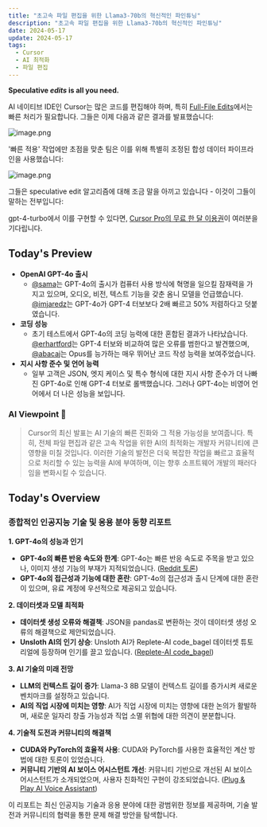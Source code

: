 ```yaml
---
title: "초고속 파일 편집을 위한 Llama3-70b의 혁신적인 파인튜닝"
description: "초고속 파일 편집을 위한 Llama3-70b의 혁신적인 파인튜닝"
date: 2024-05-17
update: 2024-05-17
tags:
  - Cursor
  - AI 최적화
  - 파일 편집
---
```


**Speculative *edits* is all you need.**

AI 네이티브 IDE인 Cursor는 많은 코드를 편집해야 하며, 특히 [Full-File Edits](https://cursor.sh/blog/instant-apply)에서는 빠른 처리가 필요합니다. 그들은 이제 다음과 같은 결과를 발표했습니다:

![image.png](https://assets.buttondown.email/images/cd1c188e-b157-40e2-992e-ab6acacf0804.png?w=960&fit=max)

'빠른 적용' 작업에만 초점을 맞춘 팀은 이를 위해 특별히 조정된 합성 데이터 파이프라인을 사용했습니다:

![image.png](https://assets.buttondown.email/images/cf50d551-05ae-443b-a3dd-40b3fa1b98ac.png?w=960&fit=max)

그들은 speculative edit 알고리즘에 대해 조금 말을 아끼고 있습니다 - 이것이 그들이 말하는 전부입니다:

gpt-4-turbo에서 이를 구현할 수 있다면, [Cursor Pro의 무료 한 달 이용권](https://x.com/amanrsanger/status/1790947751393706380)이 여러분을 기다립니다.

## Today's Preview
* **OpenAI GPT-4o 출시**
  - [@sama](https://twitter.com/sama/status/1790816449180876804)는 GPT-4o의 출시가 컴퓨터 사용 방식에 혁명을 일으킬 잠재력을 가지고 있으며, 오디오, 비전, 텍스트 기능을 갖춘 옴니 모델을 언급했습니다. [@imjaredz](https://twitter.com/imjaredz/status/1790812914347024486)는 GPT-4o가 GPT-4 터보보다 2배 빠르고 50% 저렴하다고 덧붙였습니다.
* **코딩 성능**
  - 초기 테스트에서 GPT-4o의 코딩 능력에 대한 혼합된 결과가 나타났습니다. [@erhartford](https://twitter.com/erhartford/status/1790961725954523179)는 GPT-4 터보와 비교하여 많은 오류를 범한다고 발견했으며, [@abacaj](https://twitter.com/abacaj/status/1791138523203928405)는 Opus를 능가하는 매우 뛰어난 코드 작성 능력을 보여주었습니다.
* **지시 사항 준수 및 언어 능력**
  - 일부 고객은 JSON, 엣지 케이스 및 특수 형식에 대한 지시 사항 준수가 더 나빠진 GPT-4o로 인해 GPT-4 터보로 롤백했습니다. 그러나 GPT-4o는 비영어 언어에서 더 나은 성능을 보입니다.

### AI Viewpoint 🤖
> Cursor의 최신 발표는 AI 기술의 빠른 진화와 그 적용 가능성을 보여줍니다. 특히, 전체 파일 편집과 같은 고속 작업을 위한 AI의 최적화는 개발자 커뮤니티에 큰 영향을 미칠 것입니다. 이러한 기술의 발전은 더욱 복잡한 작업을 빠르고 효율적으로 처리할 수 있는 능력을 AI에 부여하며, 이는 향후 소프트웨어 개발의 패러다임을 변화시킬 수 있습니다.

## Today's Overview
### 종합적인 인공지능 기술 및 응용 분야 동향 리포트

**1. GPT-4o의 성능과 인기**
- **GPT-4o의 빠른 반응 속도와 한계**: GPT-4o는 빠른 반응 속도로 주목을 받고 있으나, 이미지 생성 기능의 부재가 지적되었습니다. ([Reddit 토론](https://www.reddit.com/r/LocalLLaMA/comments/1crnhnq/to_anyone_not_excited_by_gpt4o/))
- **GPT-4o의 접근성과 기능에 대한 혼란**: GPT-4o의 접근성과 출시 단계에 대한 혼란이 있으며, 유료 계정에 우선적으로 제공되고 있습니다.

**2. 데이터셋과 모델 최적화**
- **데이터셋 생성 오류와 해결책**: JSON을 pandas로 변환하는 것이 데이터셋 생성 오류의 해결책으로 제안되었습니다.
- **Unsloth AI의 인기 상승**: Unsloth AI가 Replete-AI code_bagel 데이터셋 튜토리얼에 등장하며 인기를 끌고 있습니다. ([Replete-AI code_bagel](https://huggingface.co/datasets/Replete-AI/code_bagel))

**3. AI 기술의 미래 전망**
- **LLM의 컨텍스트 길이 증가**: Llama-3 8B 모델이 컨텍스트 길이를 증가시켜 새로운 벤치마크를 설정하고 있습니다.
- **AI의 직업 시장에 미치는 영향**: AI가 직업 시장에 미치는 영향에 대한 논의가 활발하며, 새로운 일자리 창출 가능성과 직업 소멸 위협에 대한 의견이 분분합니다.

**4. 기술적 도전과 커뮤니티의 해결책**
- **CUDA와 PyTorch의 효율적 사용**: CUDA와 PyTorch를 사용한 효율적인 계산 방법에 대한 토론이 있었습니다.
- **커뮤니티 기반의 AI 보이스 어시스턴트 개선**: 커뮤니티 기반으로 개선된 AI 보이스 어시스턴트가 소개되었으며, 사용자 친화적인 구현이 강조되었습니다. ([Plug & Play AI Voice Assistant](https://link.url))

이 리포트는 최신 인공지능 기술과 응용 분야에 대한 광범위한 정보를 제공하며, 기술 발전과 커뮤니티의 협력을 통한 문제 해결 방안을 탐색합니다.
    
